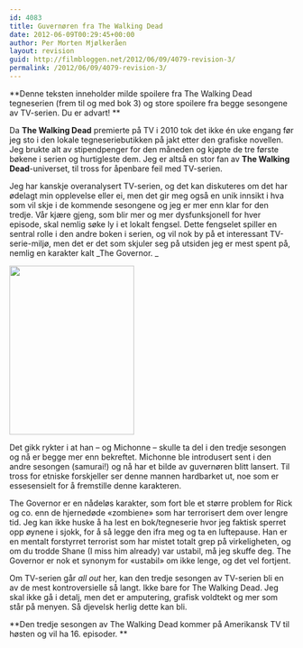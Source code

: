 ```yaml
---
id: 4083
title: Guvernøren fra The Walking Dead
date: 2012-06-09T00:29:45+00:00
author: Per Morten Mjølkeråen
layout: revision
guid: http://filmbloggen.net/2012/06/09/4079-revision-3/
permalink: /2012/06/09/4079-revision-3/
---
```

**Denne teksten inneholder milde spoilere fra The Walking Dead tegneserien (frem til og med bok 3) og store spoilere fra begge sesongene av TV-serien. Du er advart! **

Da **The Walking Dead** premierte på TV i 2010 tok det ikke én uke engang før jeg sto i den lokale tegneseriebutikken på jakt etter den grafiske novellen. Jeg brukte alt av stipendpenger for den måneden og kjøpte de tre første bøkene i serien og hurtigleste dem. Jeg er altså en stor fan av **The Walking Dead**-universet, til tross for åpenbare feil med TV-serien.

Jeg har kanskje overanalysert TV-serien, og det kan diskuteres om det har ødelagt min opplevelse eller ei, men det gir meg også en unik innsikt i hva som vil skje i de kommende sesongene og jeg er mer enn klar for den tredje. Vår kjære gjeng, som blir mer og mer dysfunksjonell for hver episode, skal nemlig søke ly i et lokalt fengsel. Dette fengselet spiller en sentral rolle i den andre boken i serien, og vil nok by på et interessant TV-serie-miljø, men det er det som skjuler seg på utsiden jeg er mest spent på, nemlig en karakter kalt _The Governor. _

<a href="http://filmbloggen.net/?attachment_id=4080" rel="attachment wp-att-4080"><img class="alignleft size-medium wp-image-4080" src="http://filmbloggen.net/wp-content/uploads//2012/06/walking-dead-governor-221x300.jpg" alt="" width="221" height="300" /></a>

Det gikk rykter i at han &#8211; og Michonne &#8211; skulle ta del i den tredje sesongen og nå er begge mer enn bekreftet. Michonne ble introdusert sent i den andre sesongen (samurai!) og nå har et bilde av guvernøren blitt lansert. Til tross for etniske forskjeller ser denne mannen hardbarket ut, noe som er essesensielt for å fremstille denne karakteren.

The Governor er en nådeløs karakter, som fort ble et større problem for Rick og co. enn de hjernedøde &laquo;zombiene&raquo; som har terrorisert dem over lengre tid. Jeg kan ikke huske å ha lest en bok/tegneserie hvor jeg faktisk sperret opp øynene i sjokk, for å så legge den ifra meg og ta en luftepause. Han er en mentalt forstyrret terrorist som har mistet totalt grep på virkeligheten, og om du trodde Shane (I miss him already) var ustabil, må jeg skuffe deg. The Governor er nok et synonym for &laquo;ustabil&raquo; om ikke lenge, og det vel fortjent.

Om TV-serien går _all out_ her, kan den tredje sesongen av TV-serien bli en av de mest kontroversielle så langt. Ikke bare for The Walking Dead. Jeg skal ikke gå i detalj, men det er amputering, grafisk voldtekt og mer som står på menyen. Så djevelsk herlig dette kan bli.

**Den tredje sesongen av The Walking Dead kommer på Amerikansk TV til høsten og vil ha 16. episoder. **